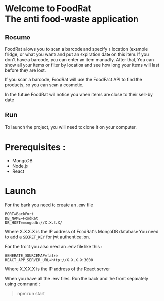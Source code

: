 # Welcome to FoodRat <br /> The anti food-waste application 

## Resume 
FoodRat allows you to scan a barcode and specify a location (example fridge, or what you want) and put an expiration date on this item. 
If you don't have a barcode, you can enter an item manually. 
After that, You can show all your items or filter by location and see how long your items will last before they are lost.

If you scan a barcode, FoodRat will use the FoodFact API to find the products, so you can scan a cosmetic.

In the future FoodRat will notice you when items are close to their sell-by date 

## Run
To launch the project, you will need to clone it on your computer.

# Prerequisites :
- MongoDB
- Node.js
- React 

# Launch 
For the back you need to create an .env file
```
PORT=BackPort
DB_NAME=FoodRat
DB_HOST=mongodb://X.X.X.X/
```
Where X.X.X.X is the IP address of FoodRat's MongoDB database
You need to add a `SECRET_KEY` for jwt authentication.

For the front you also need an .env file like this : 
```
GENERATE_SOURCEMAP=false
REACT_APP_SERVER_URL=http://X.X.X.X:3000
```
Where X.X.X.X is the IP address of the React server

When you have all the .env files. Run the back and the front separately using command :

> npm run start
